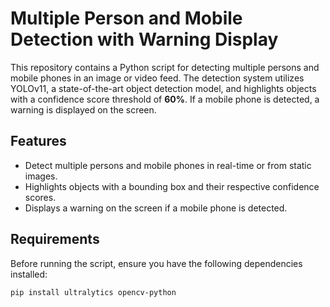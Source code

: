 # Multiple Person and Mobile Detection with Warning Display

This repository contains a Python script for detecting multiple persons and mobile phones in an image or video feed. The detection system utilizes YOLOv11, a state-of-the-art object detection model, and highlights objects with a confidence score threshold of **60%**. If a mobile phone is detected, a warning is displayed on the screen.

## Features
- Detect multiple persons and mobile phones in real-time or from static images.
- Highlights objects with a bounding box and their respective confidence scores.
- Displays a warning on the screen if a mobile phone is detected.

## Requirements
Before running the script, ensure you have the following dependencies installed:

```bash
pip install ultralytics opencv-python
